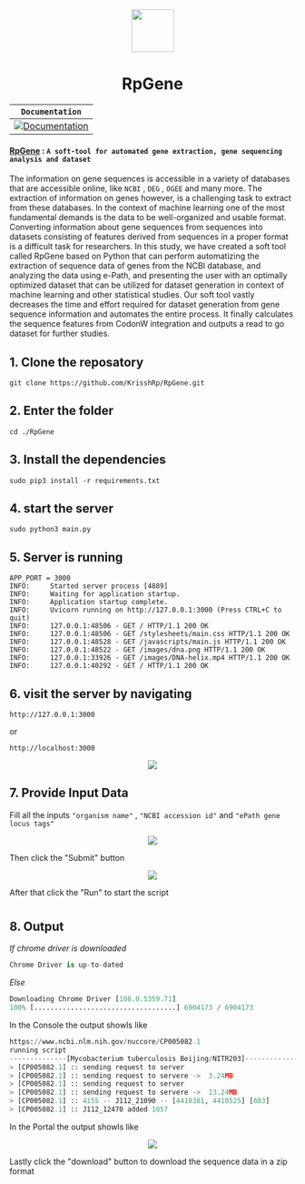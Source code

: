 <div align="center">
  <img style="width: 75px;" src="./Bin/Assets/images/dna.png">
</div>
<div align="center">
  <h1> RpGene </h1>
</div>

**`Documentation`** |
------------------- |
[![Documentation](https://img.shields.io/badge/api-reference-blue.svg)](#) |

#### [RpGene](#) : `A soft-tool for automated gene extraction, gene sequencing analysis and dataset` 

The information on gene sequences is accessible in a variety of databases that are accessible online, like `NCBI` , `DEG` , `OGEE` and many more. The extraction of information on genes however, is a challenging task to extract from these databases. In the context of machine learning one of the most fundamental demands is the data to be well-organized and usable format. Converting information about gene sequences from sequences into datasets consisting of features derived from sequences in a proper format is a difficult task for researchers. In this study, we have created a soft tool called RpGene based on Python that can perform automatizing the extraction of sequence data of genes from the NCBI database, and analyzing the data using e-Path, and presenting the user with an optimally optimized dataset that can be utilized for dataset generation in context of machine learning and other statistical studies. Our soft tool vastly decreases the time and effort required for dataset generation from gene sequence information and automates the entire process. It finally calculates the sequence features from CodonW integration and outputs a read to go dataset for further studies.

## 1. Clone the reposatory
```shell
git clone https://github.com/KrisshRp/RpGene.git
```
## 2. Enter the folder
```shell
cd ./RpGene
```
## 3. Install the dependencies
```
sudo pip3 install -r requirements.txt
```
## 4. start the server

```shell
sudo python3 main.py
```
## 5. Server is running

```shell
APP_PORT = 3000
INFO:     Started server process [4889]
INFO:     Waiting for application startup.
INFO:     Application startup complete.
INFO:     Uvicorn running on http://127.0.0.1:3000 (Press CTRL+C to quit)
INFO:     127.0.0.1:48506 - GET / HTTP/1.1 200 OK
INFO:     127.0.0.1:48506 - GET /stylesheets/main.css HTTP/1.1 200 OK
INFO:     127.0.0.1:48528 - GET /javascripts/main.js HTTP/1.1 200 OK
INFO:     127.0.0.1:48522 - GET /images/dna.png HTTP/1.1 200 OK
INFO:     127.0.0.1:33926 - GET /images/DNA-helix.mp4 HTTP/1.1 200 OK
INFO:     127.0.0.1:40292 - GET / HTTP/1.1 200 OK
```
## 6. visit the server by navigating 
```shell
http://127.0.0.1:3000
```
or 
```shell
http://localhost:3000
```
<div align="center">
  <img style="max-width:500px;" src="./Bin/Assets/images/output_ss/portal_SS.png">
</div>

## 7. Provide Input Data
Fill all the inputs `"organism name"` , `"NCBI accession id"` and `"ePath gene locus tags"`

<div align="center">
  <img style="max-width:500px;" src="./Bin/Assets/images/output_ss/portal_SS1.png">
</div>

Then click the "Submit" button

<div align="center">
  <img style="max-width:500px;" src="./Bin/Assets/images/output_ss/portal_SS2.png">
</div>

After that click the "Run" to start the script
#
## 8. Output
*If chrome driver is downloaded*
```python
Chrome Driver is up-to-dated
```

*Else*
```python
Downloading Chrome Driver [108.0.5359.71]
100% [...................................] 6904173 / 6904173
```

In the Console the output showls like

```python
https://www.ncbi.nlm.nih.gov/nuccore/CP005082.1
running script
--------------[Mycobacterium tuberculosis Beijing/NITR203]--------------
> [CP005082.1] :: sending request to server
> [CP005082.1] :: sending request to servere ->  3.24MB
> [CP005082.1] :: sending request to server
> [CP005082.1] :: sending request to servere ->  13.24MB
> [CP005082.1] :: 4155 -- J112_21090 -- [4410381, 4410525] [603]          
> [CP005082.1] :: J112_12470 added 1057
```

In the Portal the output showls like

<div align="center">
  <img style="max-width:500px;" src="./Bin/Assets/images/output_ss/portal_SS3.png">
</div>

Lastly click the "download" button to download the sequence data in a zip format
